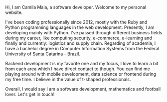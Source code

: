 Hi, I am Camila Maia, a software developer. Welcome to my personal website.

I've been coding professionally since 2012, mostly with the Ruby and Python programming languages in the web development. Presently, I am developing mainly with Python. I've passed through different business fields during my career, like computing security, e-commerce, e-learning and finally and currently: logistics and supply chain. Regarding of academia, I have a bachelor degree in Computer Information Systems from the Federal University of Santa Catarina - Brazil.

Backend development is my favorite one and my focus, I love to learn a bit from each area which I have direct contact to though. You can find me playing around with mobile development, data science or frontend during my free time. I believe in the value of t-shaped professionals.

Overall, I would say I am a software development, mathematics and football lover. Let's get in touch!
